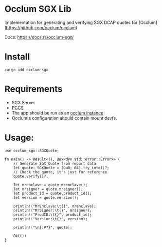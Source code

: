 # Occlum SGX Lib

Implementation for generating and verifying SGX DCAP quotes for [Occlum] (https://github.com/occlum/occlum)

Docs: https://docs.rs/occlum-sgx/

# Install

`cargo add occlum-sgx`


# Requirements
- SGX Server
- [PCCS](https://github.com/intel/SGXDataCenterAttestationPrimitives/blob/master/QuoteGeneration/pccs/README.md)
- The app should be run as an [occlum instance](https://occlum.readthedocs.io/en/latest/quickstart.html)
- Occlum's configuration should contain mount devfs.

# Usage:

```
use occlum_sgx::SGXQuote;

fn main() -> Result<(), Box<dyn std::error::Error>> {
    // Generate SGX Quote from report data
    let quote: SGXQuote = [0u8; 64].try_into()?;
    // Check the quote, it's just for reference
    quote.verify()?;

    let mrenclave = quote.mrenclave();
    let mrsigner = quote.mrsigner();
    let product_id = quote.product_id();
    let version = quote.version();

    println!("MrEnclave:\t{}", mrenclave);
    println!("MrSigner:\t{}", mrsigner);
    println!("ProdID:\t{}", product_id);
    println!("Version:\t{}", version);

    println!("\n{:#?}", quote);

    Ok(())
}
```